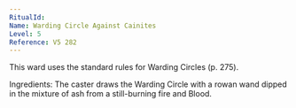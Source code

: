 ```yaml
---
RitualId: 
Name: Warding Circle Against Cainites
Level: 5
Reference: V5 282
---
```

This ward uses the standard rules for Warding Circles (p. 275).     

Ingredients: The caster draws the Warding Circle with a rowan wand dipped in the mixture of ash from a still-burning fire and Blood.